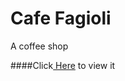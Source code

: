 # Cafe Fagioli
A coffee shop

####Click[ Here](http://htmlpreview.github.io/?https://github.com/Season5/cafeFagioli/blob/master/index.html) to view it
